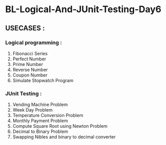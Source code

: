# BL-Logical-And-JUnit-Testing-Day6

## USECASES :

### Logical programming :
1. Fibonacci Series
2. Perfect Number
3. Prime Number
4. Reverse Number
5. Coupon Number
6. Simulate Stopwatch Program

### JUnit Testing :
1. Vending Machine Problem
2. Week Day Problem
3. Temperature Conversion Problem
4. Monthly Payment Problem
5. Compute Square Root using Newton Problem
6. Decimal to Binary Problem
7. Swapping Nibles and binary to decimal converter

